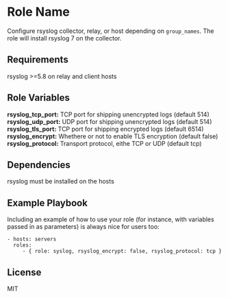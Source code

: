 Role Name
========

Configure rsyslog collector, relay, or host depending on `group_names`. The role will install rsyslog 7 on the collector.

Requirements
------------

rsyslog >=5.8 on relay and client hosts

Role Variables
--------------

**rsyslog_tcp_port:**  TCP port for shipping unencrypted logs (default 514)
**rsyslog_udp_port:**  UDP port for shipping unencrypted logs (default 514)
**rsyslog_tls_port:**  TCP port for shipping encrypted logs (default 6514)
**rsyslog_encrypt:**   Whethere or not to enable TLS encryption (default false)
**rsyslog_protocol:**  Transport protocol, eithe TCP or UDP (default tcp)


Dependencies
------------

rsyslog must be installed on the hosts

Example Playbook
-------------------------

Including an example of how to use your role (for instance, with variables passed in as parameters) is always nice for users too:

    - hosts: servers
      roles:
         - { role: syslog, rsyslog_encrypt: false, rsyslog_protocol: tcp }

License
-------

MIT

